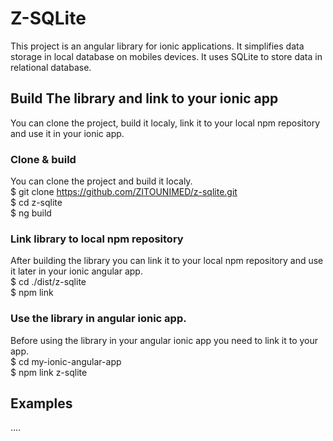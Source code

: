# Z-SQLite

This project is an angular library for ionic applications. It simplifies data storage in local database on mobiles devices. It uses SQLite to store data in relational database.

## Build The library and link to your ionic app
You can clone the project, build it localy, link it to your local npm repository and use it in your ionic app.

### Clone & build
You can clone the project and build it localy. <br/>
$ git clone https://github.com/ZITOUNIMED/z-sqlite.git <br/>
$ cd z-sqlite <br/>
$ ng build  <br/>

### Link library to local npm repository
After building the library you can link it to your local npm repository and use it later in your ionic angular app. <br/>
$ cd ./dist/z-sqlite <br/>
$ npm link <br/>

### Use the library in angular ionic app.
Before using the library in your angular ionic app you need to link it to your app.<br/>
$ cd my-ionic-angular-app <br/>
$ npm link z-sqlite <br/>

## Examples
....

